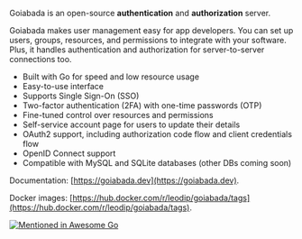 Goiabada is an open-source **authentication** and **authorization** server. 

Goiabada makes user management easy for app developers. You can set up users, groups, resources, and permissions to integrate with your software. Plus, it handles authentication and authorization for server-to-server connections too.

- Built with Go for speed and low resource usage
- Easy-to-use interface
- Supports Single Sign-On (SSO)
- Two-factor authentication (2FA) with one-time passwords (OTP)
- Fine-tuned control over resources and permissions
- Self-service account page for users to update their details
- OAuth2 support, including authorization code flow and client credentials flow
- OpenID Connect support
- Compatible with MySQL and SQLite databases (other DBs coming soon)

Documentation: [https://goiabada.dev](https://goiabada.dev).

Docker images: [https://hub.docker.com/r/leodip/goiabada/tags](https://hub.docker.com/r/leodip/goiabada/tags).

[![Mentioned in Awesome Go](https://awesome.re/mentioned-badge-flat.svg)](https://github.com/avelino/awesome-go)
